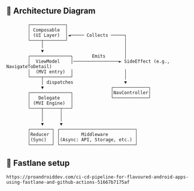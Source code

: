 ## 📐 Architecture Diagram

```
        ┌─────────────┐
        │ Composable  │
        │ (UI Layer)  │◄───── Collects ─────┐
        └────┬────────┘                     │
             │                              │
             ▼                              │
        ┌───────────────┐       Emits       │
        │  ViewModel    │─────────────────► SideEffect (e.g., NavigateToDetail)
        │  (MVI entry)  │                   │
        └────┬──────────┘                   │
             │ dispatches                   ▼
             ▼                         ┌─────────────┐
        ┌───────────────┐              │NavController│
        │   Delegate    │              └─────────────┘
        │ (MVI Engine)  │
        └────┬──────┬───┘
             │      │
             │      │
             ▼      ▼
        ┌────────┐ ┌────────────────────────────┐
        │Reducer │ │        Middleware          │
        │(Sync)  │ │(Async: API, Storage, etc.) │
        └────────┘ └────────────────────────────┘
```

## 📐 Fastlane setup
    https://proandroiddev.com/ci-cd-pipeline-for-flavoured-android-apps-using-fastlane-and-github-actions-51667b7175af
